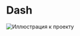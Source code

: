 # Dash
![Иллюстрация к проекту](https://github.com/UskovaKate/Dash/raw/main/dash_crossfilter_example.ipg)
